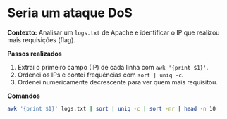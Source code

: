 # Seria um ataque DoS

**Contexto:** Analisar um `logs.txt` de Apache e identificar o IP que realizou mais requisições (flag).

**Passos realizados**
1. Extraí o primeiro campo (IP) de cada linha com `awk '{print $1}'`.
2. Ordenei os IPs e contei frequências com `sort | uniq -c`.
3. Ordenei numericamente decrescente para ver quem mais requisitou.

**Comandos**
```bash
awk '{print $1}' logs.txt | sort | uniq -c | sort -nr | head -n 10
